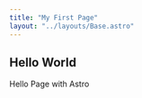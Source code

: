 ```yaml
---
title: "My First Page"
layout: "../layouts/Base.astro"
---
```


## Hello World

Hello Page with Astro



